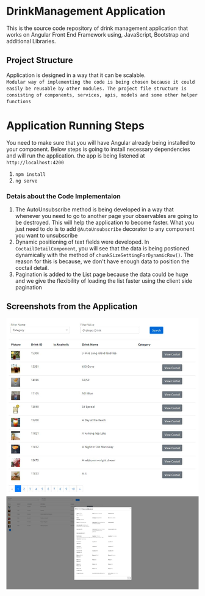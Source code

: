 # DrinkManagement Application
This is the source code repository of drink management application that works on Angular Front End Framework using, JavaScript, Bootstrap and additional Libraries.

## Project Structure
 Application is designed in a way that it can be scalable. <br/>
`Modular way of implementing the code is being chosen because it could easily be reusable by other modules. The project file structure is consisting of components, services, apis, models and some other helper functions`<br/>

# Application Running Steps
  You need to make sure that you will have Angular already being installed to your component. Below steps is going to install necessary dependencies and will run the application. the app is being listened at `http://localhost:4200`
1. `npm install`
2. `ng serve`

### Detais about the Code Implementaion
1. The AutoUnsubscribe method is being developed in a way that whenever you need to go to another page your observables are going to be destroyed. This will help the application to become faster. What you just need to do is to add `@AutoUnsubscribe` decorator to any component you want to unsubscribe
2. Dynamic positioning of text fields were developed. In `CoctailDetailComponent`, you will see that the data is being postioned dynamically with the method of `chunkSizeSettingForDynamicRow()`. The reason for this is because, we don't have enough data to position the coctail detail.
3. Pagination is added to the List page because the data could be huge and we give the flexibility of loading the list faster using the client side pagination

## Screenshots from the Application
![](pictures/MainPage.JPG)
![](pictures/PageDetail.JPG)
